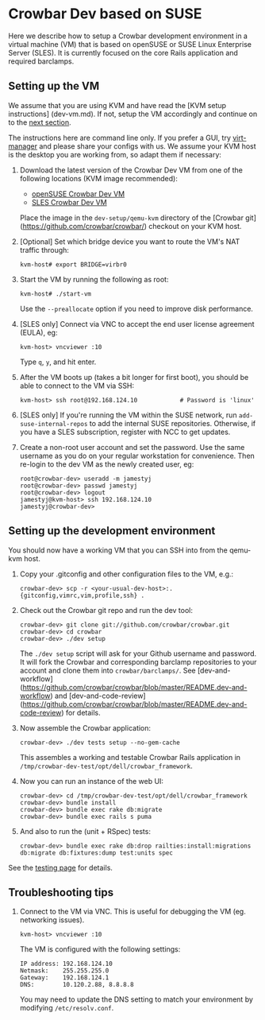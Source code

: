 # Crowbar Dev based on SUSE

Here we describe how to setup a Crowbar development environment in a virtual
machine (VM) that is based on openSUSE or SUSE Linux Enterprise Server (SLES).
It is currently focused on the core Rails application and required barclamps.

## Setting up the VM

We assume that you are using KVM and have read the [KVM setup instructions]
(dev-vm.md). If not, setup the VM accordingly and continue on to the [next
section](#setting-up-the-development-environment).

The instructions here are command line only. If you prefer a GUI, try
[virt-manager](http://virt-manager.org) and please share your configs with us.
We assume your KVM host is the desktop you are working from, so adapt them if
necessary:

1. Download the latest version of the Crowbar Dev VM from one of the following
   locations (KVM image recommended):
   - [openSUSE Crowbar Dev VM](http://susestudio.com/a/n0rKOx/crowbar-dev)
   - [SLES Crowbar Dev VM](http://susestudio.com/a/n0rKOx/crowbar-dev-sles)

   Place the image in the `dev-setup/qemu-kvm` directory of the [Crowbar git]
   (https://github.com/crowbar/crowbar/) checkout on your KVM host.

1. [Optional] Set which bridge device you want to route the VM's NAT
   traffic through:
   ````
   kvm-host# export BRIDGE=virbr0
   ````

1. Start the VM by running the following as root:
   ````
   kvm-host# ./start-vm
   ````
   Use the `--preallocate` option if you need to improve disk performance.

1. [SLES only] Connect via VNC to accept the end user license agreement (EULA),
   eg:
   ````
   kvm-host> vncviewer :10
   ````
   Type `q`, `y`, and hit enter.


1. After the VM boots up (takes a bit longer for first boot), you should be
   able to connect to the VM via SSH:
   ````
   kvm-host> ssh root@192.168.124.10            # Password is 'linux'
   ````

1. [SLES only] If you're running the VM within the SUSE network, run
   `add-suse-internal-repos` to add the internal SUSE repositories. Otherwise,
   if you have a SLES subscription, register with NCC to get updates.

1. Create a non-root user account and set the password. Use the same username
   as you do on your regular workstation for convenience. Then re-login to the
   dev VM as the newly created user, eg:
   ````
   root@crowbar-dev> useradd -m jamestyj
   root@crowbar-dev> passwd jamestyj
   root@crowbar-dev> logout
   jamestyj@kvm-host> ssh 192.168.124.10
   jamestyj@crowbar-dev>
   ````


## Setting up the development environment

You should now have a working VM that you can SSH into from the qemu-kvm host.

1. Copy your .gitconfig and other configuration files to the VM, e.g.:
   ````
   crowbar-dev> scp -r <your-usual-dev-host>:.{gitconfig,vimrc,vim,profile,ssh} .
   ````

1. Check out the Crowbar git repo and run the dev tool:
   ````
   crowbar-dev> git clone git://github.com/crowbar/crowbar.git
   crowbar-dev> cd crowbar
   crowbar-dev> ./dev setup
   ````
   The `./dev setup` script will ask for your Github username and password. It
   will fork the Crowbar and corresponding barclamp repositories to your
   account and clone them into `crowbar/barclamps/`. See [dev-and-workflow]
   (https://github.com/crowbar/crowbar/blob/master/README.dev-and-workflow)
   and [dev-and-code-review]
   (https://github.com/crowbar/crowbar/blob/master/README.dev-and-code-review)
   for details.

1. Now assemble the Crowbar application:
   ````
   crowbar-dev> ./dev tests setup --no-gem-cache
   ````
   This assembles a working and testable Crowbar Rails application in
   `/tmp/crowbar-dev-test/opt/dell/crowbar_framework`.

1. Now you can run an instance of the web UI:
   ````
   crowbar-dev> cd /tmp/crowbar-dev-test/opt/dell/crowbar_framework
   crowbar-dev> bundle install
   crowbar-dev> bundle exec rake db:migrate
   crowbar-dev> bundle exec rails s puma
   ````

1. And also to run the (unit + RSpec) tests:
   ````
   crowbar-dev> bundle exec rake db:drop railties:install:migrations db:migrate db:fixtures:dump test:units spec
   ````

See the [testing page](testing.md) for details.


## Troubleshooting tips

1. Connect to the VM via VNC. This is useful for debugging the VM (eg.
   networking issues).
   ````
   kvm-host> vncviewer :10
   ````

   The VM is configured with the following settings:

   ````
   IP address: 192.168.124.10
   Netmask:    255.255.255.0
   Gateway:    192.168.124.1
   DNS:        10.120.2.88, 8.8.8.8
   ````

   You may need to update the DNS setting to match your environment by
   modifying `/etc/resolv.conf`.
